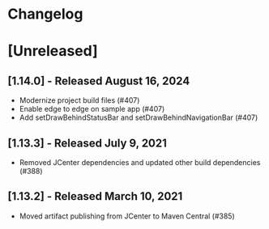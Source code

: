 # Changelog

<!--

Prepend the changelog with this template on every release.

# [Unreleased]
- Changes (<PR #>)

-->

# [Unreleased]

## [1.14.0] - Released August 16, 2024
- Modernize project build files (#407)
- Enable edge to edge on sample app (#407)
- Add setDrawBehindStatusBar and setDrawBehindNavigationBar (#407)

## [1.13.3] - Released July 9, 2021
- Removed JCenter dependencies and updated other build dependencies (#388)

## [1.13.2] - Released March 10, 2021
- Moved artifact publishing from JCenter to Maven Central (#385)